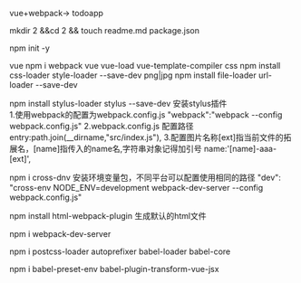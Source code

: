 vue+webpack-> todoapp



mkdir 2 &&cd 2 && touch readme.md package.json

npm init -y

vue
npm i webpack vue vue-load vue-template-compiler 
css
npm install css-loader style-loader --save-dev
png|jpg
npm install file-loader url-loader --save-dev   

npm install stylus-loader stylus  --save-dev
安装stylus插件   
1.使用webpack的配置为webpack.config.js
"webpack":"webpack --config webpack.config.js"
2.webpack.config.js 配置路径
entry:path.join(__dirname,"src/index.js"),
3.配置图片名称[ext]指当前文件的拓展名，[name]指传入的name名,字符串对象记得加引号
name:'[name]-aaa-[ext]',

npm i cross-dnv
安装环境变量包，不同平台可以配置使用相同的路径
"dev": "cross-env NODE_ENV=development webpack-dev-server --config webpack.config.js"

npm install html-webpack-plugin
生成默认的html文件

npm i webpack-dev-server

npm i postcss-loader autoprefixer babel-loader babel-core

npm i babel-preset-env babel-plugin-transform-vue-jsx